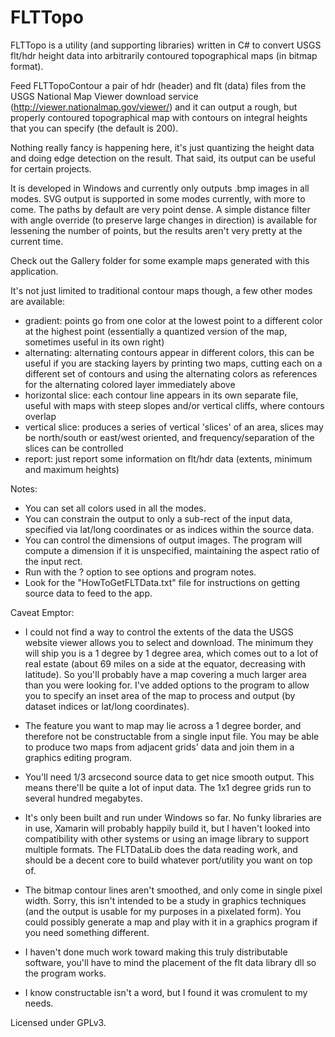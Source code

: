 # FLTTopo
FLTTopo is a utility (and supporting libraries) written in C# to convert USGS flt/hdr height data into arbitrarily contoured topographical maps (in bitmap format).

Feed FLTTopoContour a pair of hdr (header) and flt (data) files from the USGS National Map Viewer download service (http://viewer.nationalmap.gov/viewer/) and it can output a rough, but properly contoured topographical map with contours on integral heights that you can specify (the default is 200).  

Nothing really fancy is happening here, it's just quantizing the height data and doing edge detection on the result. That said, its output can be useful for certain projects.

It is developed in Windows and currently only outputs .bmp images in all modes. 
SVG output is supported in some modes currently, with more to come. The paths by default are very point dense. A simple distance filter with angle override (to preserve large changes in direction) is available for lessening the number of points, but the results aren't very pretty at the current time. 

Check out the Gallery folder for some example maps generated with this application.

It's not just limited to traditional contour maps though, a few other modes are available:
* gradient: points go from one color at the lowest point to a different color at the highest point (essentially a quantized version of the map, sometimes useful in its own right)
* alternating: alternating contours appear in different colors, this can be useful if you are stacking layers by printing two maps, cutting each on a different set of contours and using the alternating colors as references for the alternating colored layer immediately above
* horizontal slice: each contour line appears in its own separate file, useful with maps with steep slopes and/or vertical cliffs, where contours overlap
* vertical slice: produces a series of vertical 'slices' of an area, slices may be north/south or east/west oriented, and frequency/separation of the slices can be controlled
* report: just report some information on flt/hdr data (extents, minimum and maximum heights)

Notes:
* You can set all colors used in all the modes.
* You can constrain the output to only a sub-rect of the input data, specified via lat/long coordinates or as indices within the source data.
* You can control the dimensions of output images. The program will compute a dimension if it is unspecified, maintaining the aspect ratio of the input rect.
* Run with the ? option to see options and program notes.
* Look for the "HowToGetFLTData.txt" file for instructions on getting source data to feed to the app.

Caveat Emptor:
* I could not find a way to control the extents of the data the USGS website viewer allows you to select and download. The minimum they will ship you is a 1 degree by 1 degree area, which comes out to a lot of real estate (about 69 miles on a side at the equator, decreasing with latitude). So you'll probably have a map covering a much larger area than you were looking for. I've added options to the program to allow you to specify an inset area of the map to process and output (by dataset indices or lat/long coordinates).

* The feature you want to map may lie across a 1 degree border, and therefore not be constructable from a single input file. You may be able to produce two maps from adjacent grids' data and join them in a graphics editing program.

* You'll need 1/3 arcsecond source data to get nice smooth output. This means there'll be quite a lot of input data. The 1x1 degree grids run to several hundred megabytes.

* It's only been built and run under Windows so far. No funky libraries are in use, Xamarin will probably happily build it, but I haven't looked into compatibility with other systems or using an image library to support multiple formats. The FLTDataLib does the data reading work, and should be a decent core to build whatever port/utility you want on top of.

* The bitmap contour lines aren't smoothed, and only come in single pixel width. Sorry, this isn't intended to be a study in graphics techniques (and the output is usable for my purposes in a pixelated form). You could possibly generate a map and play with it in a graphics program if you need something different.

* I haven't done much work toward making this truly distributable software,  you'll have to mind the placement of the flt data library dll so the program works.

* I know constructable isn't a word, but I found it was cromulent to my needs.

Licensed under GPLv3.
